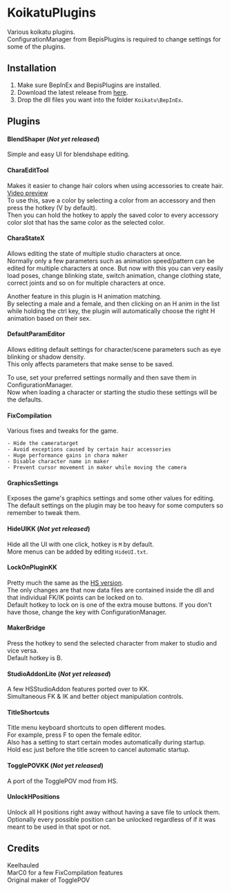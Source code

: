 # KoikatuPlugins

Various koikatu plugins.  
ConfigurationManager from BepisPlugins is required to change settings for some of the plugins.

## Installation
1. Make sure BepInEx and BepisPlugins are installed.
2. Download the latest release from [here](https://github.com/Keelhauled/KoikatuPlugins/releases).
3. Drop the dll files you want into the folder `Koikatu\BepInEx`.

## Plugins

#### BlendShaper (*Not yet released*)
Simple and easy UI for blendshape editing.

#### CharaEditTool
Makes it easier to change hair colors when using accessories to create hair. [Video preview](https://gfycat.com/MiserlyViciousJaeger)  
To use this, save a color by selecting a color from an accessory and then press the hotkey (V by default).  
Then you can hold the hotkey to apply the saved color to every accessory color slot that has the same color as the selected color.

#### CharaStateX
Allows editing the state of multiple studio characters at once.  
Normally only a few parameters such as animation speed/pattern can be edited for multiple characters at once.
But now with this you can very easily load poses, change blinking state, switch animation, change clothing state, correct joints and so on for multiple characters at once.

Another feature in this plugin is H animation matching.  
By selecting a male and a female, and then clicking on an H anim in the list while holding the ctrl key, the plugin will automatically choose the right H animation based on their sex.

#### DefaultParamEditor
Allows editing default settings for character/scene parameters such as eye blinking or shadow density.  
This only affects parameters that make sense to be saved.

To use, set your preferred settings normally and then save them in ConfigurationManager.  
Now when loading a character or starting the studio these settings will be the defaults.

#### FixCompilation
Various fixes and tweaks for the game.

```
- Hide the cameratarget
- Avoid exceptions caused by certain hair accessories
- Huge performance gains in chara maker
- Disable character name in maker
- Prevent cursor movement in maker while moving the camera
```

#### GraphicsSettings
Exposes the game's graphics settings and some other values for editing.  
The default settings on the plugin may be too heavy for some computers so remember to tweak them.

#### HideUIKK (*Not yet released*)
Hide all the UI with one click, hotkey is `M` by default.  
More menus can be added by editing `HideUI.txt`.

#### LockOnPluginKK
Pretty much the same as the [HS version](https://keelhauled.github.io/LockOnPlugin/).  
The only changes are that now data files are contained inside the dll and that individual FK/IK points can be locked on to.  
Default hotkey to lock on is one of the extra mouse buttons. If you don't have those, change the key with ConfigurationManager.

#### MakerBridge
Press the hotkey to send the selected character from maker to studio and vice versa.  
Default hotkey is B.

#### StudioAddonLite (*Not yet released*)
A few HSStudioAddon features ported over to KK.  
Simultaneous FK & IK and better object manipulation controls.

#### TitleShortcuts
Title menu keyboard shortcuts to open different modes.  
For example, press F to open the female editor.  
Also has a setting to start certain modes automatically during startup.  
Hold esc just before the title screen to cancel automatic startup.

#### TogglePOVKK (*Not yet released*)
A port of the TogglePOV mod from HS.

#### UnlockHPositions
Unlock all H positions right away without having a save file to unlock them.  
Optionally every possible position can be unlocked regardless of if it was meant to be used in that spot or not.

## Credits
Keelhauled  
MarC0 for a few FixCompilation features  
Original maker of TogglePOV

